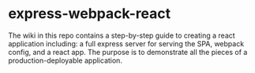 # express-webpack-react
The wiki in this repo contains a step-by-step guide to creating a react application including: a full express server for serving the SPA, webpack config, and a react app. The purpose is to demonstrate all the pieces of a production-deployable application.
